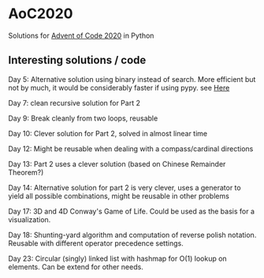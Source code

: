 # AoC2020
Solutions for [Advent of Code 2020](https://adventofcode.com/2020) in Python

## Interesting solutions / code
Day 5: Alternative solution using binary instead of search. More efficient but not by much, it would be considerably faster if using pypy. see [Here](https://stackoverflow.com/questions/65159016/aoc-day-5-decoding-the-string-using-binary-search-is-as-fast-as-binary-convers/65165456#65165456)

Day 7: clean recursive solution for Part 2

Day 9: Break cleanly from two loops, reusable

Day 10: Clever solution for Part 2, solved in almost linear time

Day 12: Might be reusable when dealing with a compass/cardinal directions

Day 13: Part 2 uses a clever solution (based on Chinese Remainder Theorem?)

Day 14: Alternative solution for part 2 is very clever, uses a generator to yield all possible combinations, might be reusable in other problems

Day 17: 3D and 4D Conway's Game of Life. Could be used as the basis for a visualization.

Day 18: Shunting-yard algorithm and computation of reverse polish notation. Reusable with different operator precedence settings.

Day 23: Circular (singly) linked list with hashmap for O(1) lookup on elements. Can be extend for other needs.
